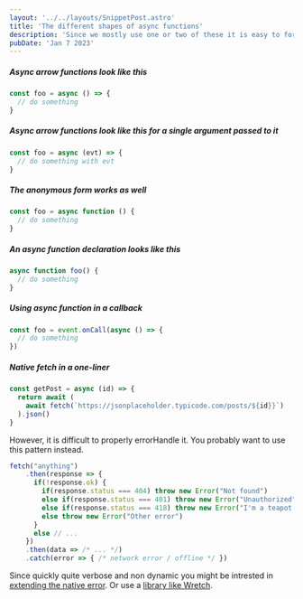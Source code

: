 ```yaml
---
layout: '../../layouts/SnippetPost.astro'
title: 'The different shapes of async functions'
description: 'Since we mostly use one or two of these it is easy to forget the syntaax sometimes.'
pubDate: 'Jan 7 2023'
---
```


##### Async arrow functions look like this

```javascript
const foo = async () => {
  // do something
}
```

##### Async arrow functions look like this for a single argument passed to it

```javascript
const foo = async (evt) => {
  // do something with evt
}
```

##### The anonymous form works as well

```javascript
const foo = async function () {
  // do something
}
```

##### An async function declaration looks like this

```javascript
async function foo() {
  // do something
}
```

##### Using async function in a callback

```javascript
const foo = event.onCall(async () => {
  // do something
})
```

##### Native fetch in a one-liner

```javascript
const getPost = async (id) => {
  return await (
    await fetch(`https://jsonplaceholder.typicode.com/posts/${id}}`)
  ).json()
}
```

However, it is difficult to properly errorHandle it. You probably want to use this pattern instead.

```javascript
fetch("anything")
    .then(response => {
      if(!response.ok) {
        if(response.status === 404) throw new Error("Not found")
        else if(response.status === 401) throw new Error("Unauthorized")
        else if(response.status === 418) throw new Error("I'm a teapot !")
        else throw new Error("Other error")
      }
      else // ...
    })
    .then(data => /* ... */)
    .catch(error => { /* network error / offline */ })
```

Since quickly quite verbose and non dynamic you might be intrested in [extending the native error](/blog/error-handling-in-typescript). Or use a [library like Wretch](/blog/error-handling-fetch).
